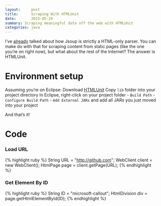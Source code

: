 ```yaml
---
layout:     post
title:      Scraping With HTMLUnit
date:       2015-05-29
summary: Scraping meaningful data off the web with HTMLUnit
categories: java
---
```


I’ve [already](http://sravan953.github.io/android/java/2015/05/15/JsoupTroubles/) talked about how Jsoup is strictly a HTML-only parser. You can make do with that for scraping content from static pages (like the one you’re on right now), but what about the rest of the Internet? The answer is HTMLUnit.

# Environment setup

Assuming you’re on Eclipse:
Download [HTMLUnit](http://sourceforge.net/projects/htmlunit/files/htmlunit/)
Copy `lib` folder into your project directory
In Eclipse, right-click on your project folder - `Build Path` - `Configure Build Path` - `Add External JARs` and add all JARs you just moved into your project

And that’s it!

# Code

### Load URL

{% highlight ruby %}
String URL = "http://github.com";
WebClient client = new WebClient();
HtmlPage page = client.getPage(URL);
{% endhighlight %}

### Get Element By ID
{% highlight ruby %}
String ID = "microsoft-callout";
HtmlDivision div = page.getHtmlElementById(ID);
{% endhighlight %}

